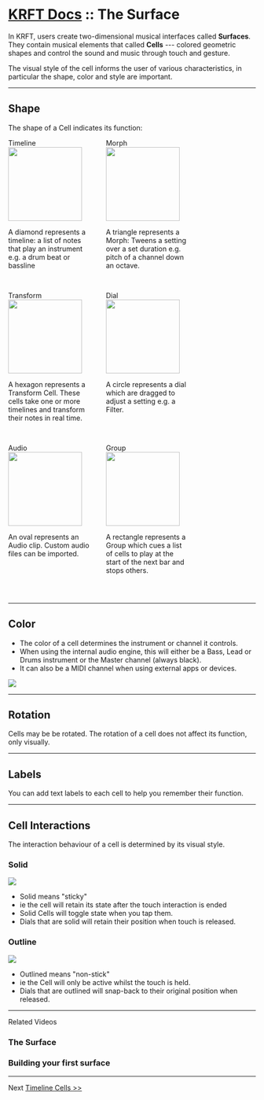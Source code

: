 # [KRFT Docs](/docs) :: The Surface

In KRFT, users create two-dimensional musical interfaces called **Surfaces**. They contain musical elements that called **Cells** --- colored geometric shapes and control the sound and music through touch and gesture.

The visual style of the cell informs the user of various characteristics, in particular the shape, color and style are important.

---

## Shape
The shape of a Cell indicates its function:

<style>
table td {font-size: 12px;}
table td {font-size: 12px;}
.cell { display: inline-block; width: 165px; padding-right: 30px;padding-bottom: 30px;} 
.cell img {  width: 150px;} 

.cell p { font-size: 14px;} 
</style>

<div class="row">
<div class="cell">
<span>Timeline</span>
<img src='../img/loop.jpg'/>
<p>A diamond represents a timeline: a list of notes that play an instrument e.g. a drum beat or bassline</p>
</div>


<div class="cell">
<span>Morph</span>
<img src='../img/morph.jpg'/>
<p>
A triangle represents a Morph: Tweens a setting over a set duration e.g. pitch of a channel down an octave.
</p>
</div>

<div class="cell">
<span>Transform</span>
<img src='../img/transform.jpg'/>
<p>
A hexagon represents a Transform Cell. These cells take one or more timelines and transform their notes in real time. 
</p>
</div>


<div class="cell">
<span>Dial</span>
<img src='../img/dial.jpg'/>
<p>
A circle represents a dial which are dragged to adjust a setting e.g. a Filter. <br><br>
</p>
</div>


<div class="cell">
<span>Audio</span>
<img src='../img/audio.jpg'/>
<p>
An oval represents an Audio clip. Custom audio files can be imported. <br><br><br>
</p>
</div>

<div class="cell">
<span>Group</span>
<img src='../img/group.jpg'/>
<p>
A rectangle represents a Group which cues a list of cells to play at the start of the next bar and stops others.
</p>
</div>
</div>




---

## Color

- The color of a cell determines the instrument or channel it controls.
- When using the internal audio engine, this will either be a Bass, Lead or Drums instrument or the Master channel (always black).
- It can also be a MIDI channel when using external apps or devices.

![](../img/color.png)

---


## Rotation

Cells may be be rotated. The rotation of a cell does not affect its function, only visually.

---


## Labels

You can add text labels to each cell to help you remember their function.

---

## Cell Interactions

The interaction behaviour of a cell is determined by its visual style.

### Solid 
![](../img/solid.png)

- Solid means "sticky" 
- ie the cell will retain its state after the touch interaction is ended
- Solid Cells will toggle state when you tap them. 
- Dials that are solid will retain their position when touch is released.


### Outline
![](../img/outlined.png) 

- Outlined means "non-stick"
- ie the Cell will only be active whilst the touch is held.
- Dials that are outlined will snap-back to their original position when released.

-----


Related Videos

### The Surface 

<div class="vid" src="hqfRW53han0"></div>


### Building your first surface 

<div class="vid" src="h3IloBevUTA"></div>


---

Next [Timeline Cells >>](../timeline-cells)




